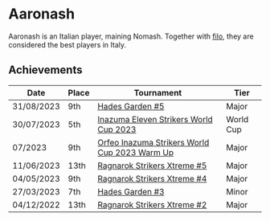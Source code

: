 # Aaronash

Aaronash is an Italian player, maining Nomash. Together with [filo](filo.md),
they are considered the best players in Italy.

## Achievements

|Date|Place|Tournament|Tier|
|-|-|-|-|
| 31/08/2023 | 9th | [Hades Garden #5](/inapedia/tournaments/hg/hg5.md) | Major |
| 30/07/2023 | 5th | [Inazuma Eleven Strikers World Cup 2023](/inapedia/tournaments/worldcup.md) | World Cup |
| 07/2023 | 9th | [Orfeo Inazuma Strikers World Cup 2023 Warm Up](/inapedia/tournaments/misc/orfeowc.md) | Major |
| 11/06/2023 | 13th | [Ragnarok Strikers Xtreme #5](/inapedia/tournaments/ragna/ragnax5.md) | Major |
| 04/05/2023 | 9th | [Ragnarok Strikers Xtreme #4](/inapedia/tournaments/ragna/ragnax4.md) | Major |
| 27/03/2023 | 7th | [Hades Garden #3](/inapedia/tournaments/hg/hg3.md) | Minor |
| 04/12/2022 | 13th | [Ragnarok Strikers Xtreme #2](/inapedia/tournaments/ragna/ragnax2.md) | Major |
